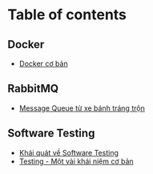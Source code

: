 # Table of contents

## Docker

* [Docker cơ bản](README.md)

## RabbitMQ

* [Message Queue từ xe bánh tráng trộn](rabbitmq/message-queue-tu-xe-banh-trang-tron.md)

## Software Testing

* [Khái quát về Software Testing](software-testing/khai-quat-ve-software-testing.md)
* [Testing - Một vài khái niệm cơ bản](software-testing/testing-mot-vai-khai-niem-co-ban.md)
